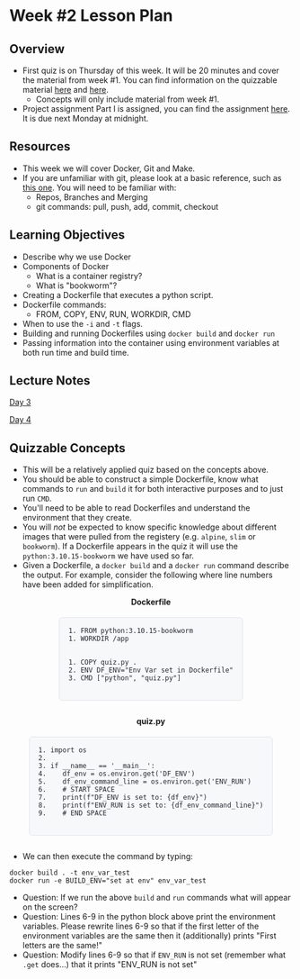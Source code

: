 # Week #2 Lesson Plan

## Overview
* First quiz is on Thursday of this week. It will be 20 minutes and cover the material from week #1. You can find information on the quizzable material [here](../lesson_plan/week_1.md#day-1-quizable-concepts) and [here](../lesson_plan/week_1.md#day-2-quizable-concepts).
  - Concepts will only include material from week #1.
* Project assignment Part I is assigned, you can find the assignment [here](../project_assignments/part_1.md). It is due next Monday at midnight.

## Resources
* This week we will cover Docker, Git and Make.
* If you are unfamiliar with git, please look at a basic reference, such as [this one](https://www.freecodecamp.org/news/learn-the-basics-of-git-in-under-10-minutes-da548267cc91/). You will need to be familiar with:
    - Repos, Branches and Merging
    - git commands: pull, push, add, commit, checkout

## Learning Objectives

- Describe why we use Docker
- Components of Docker
  - What is a container registry? 
  - What is "bookworm"?
- Creating a Dockerfile that executes a python script.
- Dockerfile commands:
  - FROM, COPY, ENV, RUN, WORKDIR, CMD
- When to use the `-i` and `-t` flags.
- Building and running Dockerfiles using `docker build` and `docker run`
- Passing information into the container using environment variables at both run time and build time.


## Lecture Notes

[Day 3](../class_notes/03_docker.md)

[Day 4](../class_notes/03_docker.md)

## Quizzable Concepts

- This will be a relatively applied quiz based on the concepts above. 
- You should be able to construct a simple Dockerfile, know what commands to `run` and `build` it for both interactive purposes and to just run `CMD`.
- You'll need to be able to read Dockerfiles and understand the environment that they create. 
- You will _not_ be expected to know specific knowledge about different images that were pulled from the registery (e.g. `alpine`, `slim` or `bookworm`). If a Dockerfile appears in the quiz it will use the `python:3.10.15-bookworm` we have used so far.
- Given a Dockerfile, a `docker build` and a `docker run` command describe the output. For example, consider the following where line numbers have been added for simplification.
<div align="center">
  <p style="margin-bottom: 5px; font-weight: bold;">Dockerfile</p>
  <pre style="background-color: #f6f8fa; color: #24292e; padding: 16px; border-radius: 6px; border: 1px solid #e1e4e8; display: inline-block; text-align: left; max-width: 80%; overflow-x: auto;">
<code>1. FROM python:3.10.15-bookworm
1. WORKDIR /app
<br>
1. COPY quiz.py .
2. ENV DF_ENV="Env Var set in Dockerfile"
3. CMD ["python", "quiz.py"]
</code>
</pre>
</div>

<div align="center">
  <p style="margin-bottom: 5px; font-weight: bold;">quiz.py</p>
  <pre style="background-color: #f6f8fa; color: #24292e; padding: 16px; border-radius: 6px; border: 1px solid #e1e4e8; display: inline-block; text-align: left; max-width: 80%; overflow-x: auto;">
<code>1. import os
2. 
3. if __name__ == '__main__':
4.    df_env = os.environ.get('DF_ENV')
5.    df_env_command_line = os.environ.get('ENV_RUN')
6.    # START SPACE
7.    print(f"DF_ENV is set to: {df_env}")
8.    print(f"ENV_RUN is set to: {df_env_command_line}")
9.    # END SPACE    
</code>
</pre>
</div>

- We can then execute the command by typing:

```
docker build . -t env_var_test
docker run -e BUILD_ENV="set at env" env_var_test
```

- Question: If we run the above `build` and `run` commands what will appear on the screen?
- Question: Lines 6-9 in the python block above print the environment variables. Please rewrite lines 6-9 so that if the first letter of the environment variables are the same then it (additionally) prints "First letters are the same!"
- Question: Modify lines 6-9 so that if `ENV_RUN` is not set (remember what `.get` does...) that it prints "ENV_RUN is not set"
